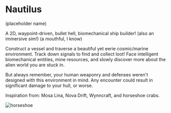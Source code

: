 # Nautilus
(placeholder name)

A 2D, waypoint-driven, bullet hell, biomechanical ship builder! (also an immersive sim!)
(a mouthful, I know)

Construct a vessel and traverse a beautiful yet eerie cosmic/marine environment. Track down signals to find and collect loot! Face intelligent biomechanical entities, mine resources, and slowly discover more about the alien world you are stuck in.

But always remember, your human weaponry and defenses weren't designed with this environment in mind. Any encounter could result in significant damage to your hull, or worse.

Inspiration from: Mosa Lina, Nova Drift, Wynncraft, and horseshoe crabs.

![horseshoe](https://github.com/user-attachments/assets/e4d54dac-341f-486d-af7a-3d83ef673549)
